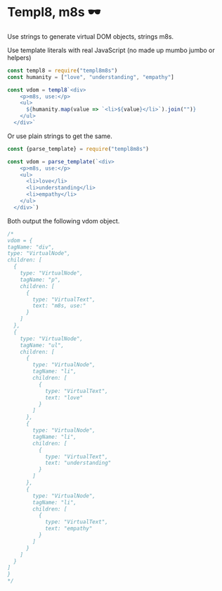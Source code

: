 # Templ8, m8s 🕶

Use strings to generate virtual DOM objects, strings m8s.

Use template literals with real JavaScript (no made up mumbo jumbo or helpers)

```js
const templ8 = require("templ8m8s")
const humanity = ["love", "understanding", "empathy"]

const vdom = templ8`<div>
    <p>m8s, use:</p>
    <ul>
      ${humanity.map(value => `<li>${value}</li>`).join("")}
    </ul>
  </div>`
```

Or use plain strings to get the same.

```js
const {parse_template} = require("templ8m8s")

const vdom = parse_template(`<div>
    <p>m8s, use:</p>
    <ul>
      <li>love</li>
      <li>understanding</li>
      <li>empathy</li>
    </ul>
  </div>`)
```

Both output the following vdom object.

```js
/*
vdom = {
tagName: "div",
type: "VirtualNode",
children: [
  {
    type: "VirtualNode",
    tagName: "p",
    children: [
      {
        type: "VirtualText",
        text: "m8s, use:"
      }
    ]
  },
  {
    type: "VirtualNode",
    tagName: "ul",
    children: [
      {
        type: "VirtualNode",
        tagName: "li",
        children: [
          {
            type: "VirtualText",
            text: "love"
          }
        ]
      },
      {
        type: "VirtualNode",
        tagName: "li",
        children: [
          {
            type: "VirtualText",
            text: "understanding"
          }
        ]
      },
      {
        type: "VirtualNode",
        tagName: "li",
        children: [
          {
            type: "VirtualText",
            text: "empathy"
          }
        ]
      }
    ]
  }
]
}
*/
```
